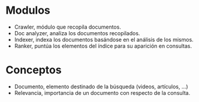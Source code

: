 
# Modulos
- Crawler, módulo que recopila documentos.
- Doc analyzer, analiza los documentos recopilados.
- Indexer, indexa los documentos basándose en el análisis de los mismos.
- Ranker, puntúa los elementos del índice para su aparición en consultas.
# Conceptos
- Documento, elemento destinado de la búsqueda (videos, artículos, …)
- Relevancia, importancia de un documento con respecto de la consulta.

